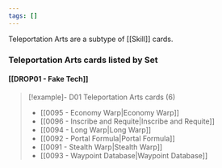 ```yaml
---
tags: []
---
```

Teleportation Arts are a subtype of [[Skill]] cards.



### Teleportation Arts cards listed by Set

#### [[DROP01 - Fake Tech]]  

> [!example]- D01 Teleportation Arts cards (6)
>  - [[0095 - Economy Warp|Economy Warp]]
>  - [[0096 - Inscribe and Requite|Inscribe and Requite]]
>  - [[0094 - Long Warp|Long Warp]]
>  - [[0092 - Portal Formula|Portal Formula]]
>  - [[0091 - Stealth Warp|Stealth Warp]]
>  - [[0093 - Waypoint Database|Waypoint Database]]

